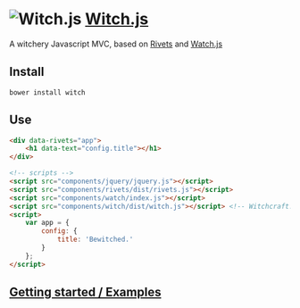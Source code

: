 ![Witch.js](http://eyy.github.io/witch/img/icon.png)&nbsp;[Witch.js](http://eyy.github.io/witch/)
=======

A witchery Javascript MVC, based on [Rivets](http://rivetsjs.com/) and [Watch.js](http://qix.github.io/watch.js/)



Install
-------
`bower install witch`

Use
---
```html
<div data-rivets="app">
    <h1 data-text="config.title"></h1>
</div>

<!-- scripts -->
<script src="components/jquery/jquery.js"></script>
<script src="components/rivets/dist/rivets.js"></script>
<script src="components/watch/index.js"></script>
<script src="components/witch/dist/witch.js"></script> <!-- Witchcraft! -->
<script>
    var app = {
        config: {
            title: 'Bewitched.'
        }
    };
</script>
```

[Getting started / Examples](http://eyy.github.io/witch/)
--------------------------------
